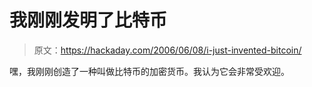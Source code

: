 # 我刚刚发明了比特币

> 原文：<https://hackaday.com/2006/06/08/i-just-invented-bitcoin/>

嘿，我刚刚创造了一种叫做比特币的加密货币。我认为它会非常受欢迎。